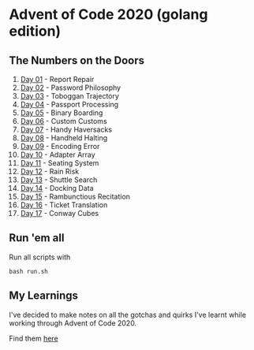 # Advent of Code 2020 (golang edition)

## The Numbers on the Doors

1.  [Day 01](day-01) - Report Repair
2.  [Day 02](day-02) - Password Philosophy
3.  [Day 03](day-03) - Toboggan Trajectory
4.  [Day 04](day-04) - Passport Processing
5.  [Day 05](day-05) - Binary Boarding
6.  [Day 06](day-06) - Custom Customs
7.  [Day 07](day-07) - Handy Haversacks
8.  [Day 08](day-08) - Handheld Halting
9.  [Day 09](day-09) - Encoding Error
10. [Day 10](day-10) - Adapter Array
11. [Day 11](day-11) - Seating System
12. [Day 12](day-12) - Rain Risk
13. [Day 13](day-13) - Shuttle Search
14. [Day 14](day-14) - Docking Data
15. [Day 15](day-15) - Rambunctious Recitation
16. [Day 16](day-16) - Ticket Translation
16. [Day 17](day-17) - Conway Cubes

## Run 'em all

Run all scripts with 
```
bash run.sh
```

## My Learnings

I've decided to make notes on all the gotchas and quirks I've learnt while working through Advent of Code 2020.

Find them [here](LEARNINGS.md)
